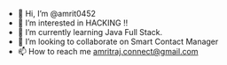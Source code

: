 - 👋 Hi, I’m @amrit0452
- 👀 I’m interested in HACKING !!
- 🌱 I’m currently learning Java Full Stack.
- 💞️ I’m looking to collaborate on Smart Contact Manager 
- 📫 How to reach me amritraj.connect@gmail.com

<!---
Typing...
--->
